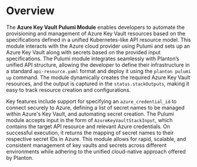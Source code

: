 # Overview

The **Azure Key Vault Pulumi Module** enables developers to automate the provisioning and management of Azure Key Vault resources based on the specifications defined in a unified Kubernetes-like API resource model. This module interacts with the Azure cloud provider using Pulumi and sets up an Azure Key Vault along with secrets based on the provided input specifications. The Pulumi module integrates seamlessly with Planton’s unified API structure, allowing the developer to define their infrastructure in a standard `api-resource.yaml` format and deploy it using the `planton pulumi up` command. The module dynamically creates the required Azure Key Vault resources, and the output is captured in the `status.stackOutputs`, making it easy to track resource creation and configurations.

Key features include support for specifying an `azure_credential_id` to connect securely to Azure, defining a list of secret names to be managed within Azure's Key Vault, and automating secret creation. The Pulumi module accepts input in the form of `AzureKeyVaultStackInput`, which contains the target API resource and relevant Azure credentials. On successful execution, it returns the mapping of secret names to their respective secret IDs in Azure. This module allows for rapid, scalable, and consistent management of key vaults and secrets across different environments while adhering to the unified cloud-native approach offered by Planton.
